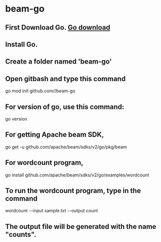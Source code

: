 # beam-go
## First Download Go. [Go download](https://go.dev/dl/)

## Install Go.

## Create a folder named 'beam-go'

## Open gitbash and type this command

go mod init github.com/<Priyanka1818>/beam-go

## For version of go, use this command:

go version

## For getting Apache beam SDK,

go get -u github.com/apache/beam/sdks/v2/go/pkg/beam

## For wordcount program,

go install github.com/apache/beam/sdks/v2/go/examples/wordcount

## To run the wordcount program, type in the command

wordcount --input sample.txt --output count

## The output file will be generated with the name "counts".
